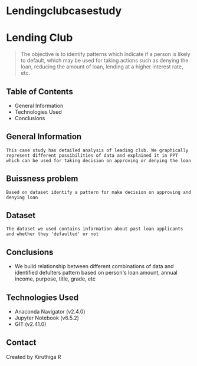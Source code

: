 # Lendingclubcasestudy
# Lending Club
> The objective is to identify patterns which indicate if a person is likely to default, which may be used for taking actions such as denying the loan, reducing the amount of loan, lending at a higher interest rate, etc.

## Table of Contents
* General Information
* Technologies Used
* Conclusions


## General Information
    This case study has detailed analysis of leading club. We graphically represent different possibilities of data and explained it in PPT which can be used for taking decision on approving or denying the loan

## Buissness problem
    Based on dataset identify a pattern for make decision on approving and denying loan

## Dataset
    The dataset we used contains information about past loan applicants and whether they 'defaulted' or not

## Conclusions
- We build relationship between different combinations of data and identified defulters pattern based on person's loan amount, annual income, purpose, title, grade, etc


## Technologies Used
- Anaconda Navigator (v2.4.0)
- Jupyter Notebook (v6.5.2)
- GIT (v2.41.0)


## Contact
Created by 
    Kiruthiga R
    
